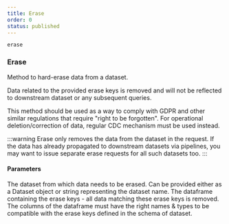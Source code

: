 ```yaml
---
title: Erase
order: 0
status: published
---
```

`erase`
### Erase

Method to hard-erase data from a dataset.

Data related to the provided erase keys is removed and will not be reflected to 
downstream dataset or any subsequent queries.

This method should be used as a way to comply with GDPR and other similar 
regulations that require "right to be forgotten". For operational deletion/correction
of data, regular CDC mechanism must be used instead.

:::warning
Erase only removes the data from the dataset in the request. If the data has
already propagated to downstream datasets via pipelines, you may want to issue
separate erase requests for all such datasets too.
:::


#### Parameters
<Expandable title="dataset" type="Union[Dataset, str]">
The dataset from which data needs to be erased. Can be provided either as 
a Dataset object or string representing the dataset name.
</Expandable>

<Expandable title="erase_keys" type="pd.Dataframe">
The dataframe containing the erase keys - all data matching these erase keys is 
removed. The columns of the dataframe must have the right names & types to be 
compatible with the erase keys defined in the schema of dataset.
</Expandable>

<pre snippet="api-reference/client/erase#basic" status="success"
    message="Erasing data corresponding to given uids">
</pre>

